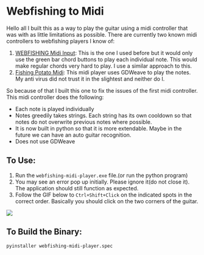 # Webfishing to Midi
Hello all I built this as a way to play the guitar using a midi controller that was with as little limitations as possible. There are currently two known midi controllers to webfishing players I know of:

1. [WEBFISHING Midi Input](https://github.com/Grinjr/WEBFISHING-Midi-Input): This is the one I used before but it would only use the green bar chord buttons to play each individual note. This would make regular chords very hard to play. I use a similar approach to this.
2. [Fishing Potato Midi](https://github.com/ThePotato97/FishingPotatoMidi): This midi player uses GDWeave to play the notes. My anti virus did not trust it in the slightest and neither do I.

So because of that I built this one to fix the issues of the first midi controller. This midi controller does the following:
- Each note is played individually 
- Notes greedily takes strings. Each string has its own cooldown so that notes do not overwrite previous notes where possible.
- It is now built in python so that it is more extendable. Maybe in the future we can have an auto guitar recognition.
- Does not use GDWeave

## To Use: 
1.  Run the `webfishing-midi-player.exe` file.(or run the python program)
2.  You may see an error pop up initially. Please ignore it(do not close it). The application should still function as expected.
3.  Follow the GIF below to `Ctrl+Shift+Click` on the indicated spots in the correct order. Basically you should click on the two corners of the guitar.

![](documentation\proper_bb_select.gif)



## To Build the Binary:
```
pyinstaller webfishing-midi-player.spec
```